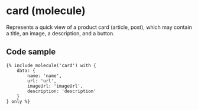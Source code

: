 # card (molecule)

Represents a quick view of a product card (article, post), which may contain a title, an image, a description, and a button.

## Code sample

```
{% include molecule('card') with {
    data: {
        name: 'name',
        url: 'url',
        imageUrl: 'imageUrl',
        description: 'description'
    }
} only %}
```
